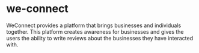 # we-connect
WeConnect provides a platform that brings businesses and individuals together. This platform creates awareness for businesses and gives the users the ability to write reviews about the businesses they have interacted with.
